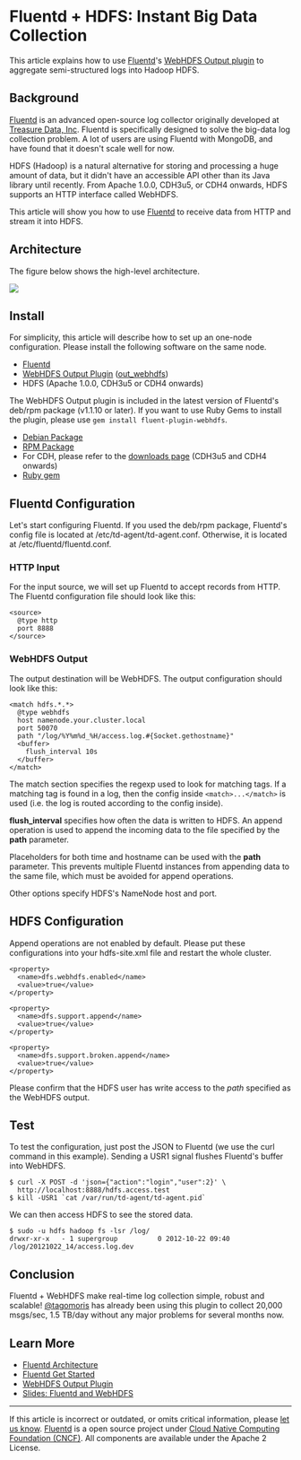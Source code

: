 # Fluentd + HDFS: Instant Big Data Collection

This article explains how to use [Fluentd](http://fluentd.org/)'s
[WebHDFS Output plugin](http://github.com/fluent/fluent-plugin-webhdfs/)
to aggregate semi-structured logs into Hadoop HDFS.


## Background

[Fluentd](http://fluentd.org/) is an advanced open-source log collector
originally developed at [Treasure Data, Inc](http://www.treasuredata.com/). Fluentd is specifically designed to
solve the big-data log collection problem. A lot of users are using
Fluentd with MongoDB, and have found that it doesn't scale well for now.

HDFS (Hadoop) is a natural alternative for storing and processing a huge
amount of data, but it didn't have an accessible API other than its Java
library until recently. From Apache 1.0.0, CDH3u5, or CDH4 onwards, HDFS
supports an HTTP interface called WebHDFS.

This article will show you how to use [Fluentd](http://fluentd.org/) to
receive data from HTTP and stream it into HDFS.


## Architecture

The figure below shows the high-level architecture.

![](/images/http-to-hdfs.png)


## Install

For simplicity, this article will describe how to set up an one-node
configuration. Please install the following software on the same node.

-   [Fluentd](http://fluentd.org/)
-   [WebHDFS Output Plugin](https://github.com/fluent/fluent-plugin-webhdfs/)
    ([out\_webhdfs](/plugins/output/webhdfs.md))
-   HDFS (Apache 1.0.0, CDH3u5 or CDH4 onwards)

The WebHDFS Output plugin is included in the latest version of Fluentd's
deb/rpm package (v1.1.10 or later). If you want to use Ruby Gems to
install the plugin, please use `gem install fluent-plugin-webhdfs`.

-   [Debian Package](/install/install-by-deb.md)
-   [RPM Package](/install/install-by-rpm.md)
-   For CDH, please refer to the [downloads
    page](https://ccp.cloudera.com/display/SUPPORT/CDH+Downloads)
    (CDH3u5 and CDH4 onwards)
-   [Ruby gem](/install/install-by-gem.md)


## Fluentd Configuration

Let's start configuring Fluentd. If you used the deb/rpm package,
Fluentd's config file is located at /etc/td-agent/td-agent.conf.
Otherwise, it is located at /etc/fluentd/fluentd.conf.


### HTTP Input

For the input source, we will set up Fluentd to accept records from
HTTP. The Fluentd configuration file should look like this:

``` {.CodeRay}
<source>
  @type http
  port 8888
</source>
```


### WebHDFS Output

The output destination will be WebHDFS. The output configuration should
look like this:

``` {.CodeRay}
<match hdfs.*.*>
  @type webhdfs
  host namenode.your.cluster.local
  port 50070
  path "/log/%Y%m%d_%H/access.log.#{Socket.gethostname}"
  <buffer>
    flush_interval 10s
  </buffer>
</match>
```

The match section specifies the regexp used to look for matching tags.
If a matching tag is found in a log, then the config inside
`<match>...</match>` is used (i.e. the log is routed according to the
config inside).

**flush\_interval** specifies how often the data is written to HDFS. An
append operation is used to append the incoming data to the file
specified by the **path** parameter.

Placeholders for both time and hostname can be used with the **path**
parameter. This prevents multiple Fluentd instances from appending data
to the same file, which must be avoided for append operations.

Other options specify HDFS's NameNode host and port.


## HDFS Configuration

Append operations are not enabled by default. Please put these
configurations into your hdfs-site.xml file and restart the whole
cluster.

``` {.CodeRay}
<property>
  <name>dfs.webhdfs.enabled</name>
  <value>true</value>
</property>

<property>
  <name>dfs.support.append</name>
  <value>true</value>
</property>

<property>
  <name>dfs.support.broken.append</name>
  <value>true</value>
</property>
```

Please confirm that the HDFS user has write access to the *path*
specified as the WebHDFS output.


## Test

To test the configuration, just post the JSON to Fluentd (we use the
curl command in this example). Sending a USR1 signal flushes Fluentd's
buffer into WebHDFS.

``` {.CodeRay}
$ curl -X POST -d 'json={"action":"login","user":2}' \
  http://localhost:8888/hdfs.access.test
$ kill -USR1 `cat /var/run/td-agent/td-agent.pid`
```

We can then access HDFS to see the stored data.

``` {.CodeRay}
$ sudo -u hdfs hadoop fs -lsr /log/
drwxr-xr-x   - 1 supergroup          0 2012-10-22 09:40 /log/20121022_14/access.log.dev
```


## Conclusion

Fluentd + WebHDFS make real-time log collection simple, robust and
scalable! [@tagomoris](http://github.com/tagomoris) has already been
using this plugin to collect 20,000 msgs/sec, 1.5 TB/day without any
major problems for several months now.


## Learn More

-   [Fluentd Architecture](//www.fluentd.org/architecture)
-   [Fluentd Get Started](/overview/quickstart.md)
-   [WebHDFS Output Plugin](/plugins/output/webhdfs.md)
-   [Slides: Fluentd and WebHDFS](http://www.slideshare.net/tagomoris/fluentd-and-webhdfs)


------------------------------------------------------------------------

If this article is incorrect or outdated, or omits critical information, please [let us know](https://github.com/fluent/fluentd-docs/issues?state=open).
[Fluentd](http://www.fluentd.org/) is a open source project under [Cloud Native Computing Foundation (CNCF)](https://cncf.io/). All components are available under the Apache 2 License.
